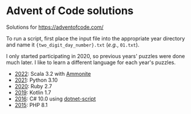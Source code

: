 # Advent of Code solutions

Solutions for https://adventofcode.com/

To run a script, first place the input file into the appropriate year directory and name it `{two_digit_day_number}.txt` (_e.g._, `01.txt`).

I only started participating in 2020, so previous years' puzzles were done much later. I like to learn a different language for each year's puzzles.

* [2022](https://adventofcode.com/2022): Scala 3.2 with [Ammonite](https://ammonite.io)
* [2021](https://adventofcode.com/2021): Python 3.10
* [2020](https://adventofcode.com/2020): Ruby 2.7
* [2019](https://adventofcode.com/2019): Kotlin 1.7
* [2016](https://adventofcode.com/2016): C# 10.0 using [dotnet-script](https://github.com/filipw/dotnet-script)
* [2015](https://adventofcode.com/2015): PHP 8.1
